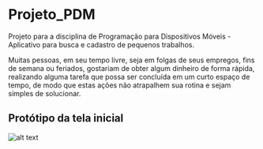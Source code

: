 # Projeto_PDM
Projeto para a disciplina de Programação para Dispositivos Móveis - Aplicativo para busca e cadastro de pequenos trabalhos.

Muitas pessoas, em seu tempo livre, seja em folgas de seus empregos, fins de semana ou feriados, 
gostariam de obter algum dinheiro de forma rápida, realizando alguma tarefa que possa ser concluída
em um curto espaço de tempo, de modo que estas ações não atrapalhem sua rotina e sejam simples de solucionar.

## Protótipo da tela inicial
![alt text](https://3.bp.blogspot.com/-bScyYRPxI9g/WvWX1hTcyEI/AAAAAAAAAUo/ql7jjPgGFawlMFKXxWtG-ec5RokfnHG1gCLcBGAs/s1600/inicial.png)
